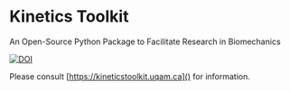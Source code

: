 # Kinetics Toolkit

An Open-Source Python Package to Facilitate Research in Biomechanics

[![DOI](https://joss.theoj.org/papers/10.21105/joss.03714/status.svg)](https://doi.org/10.21105/joss.03714)

Please consult [https://kineticstoolkit.uqam.ca]() for information.

